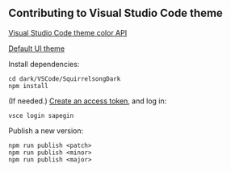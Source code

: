 ## Contributing to Visual Studio Code theme

[Visual Studio Code theme color API](https://code.visualstudio.com/api/references/theme-color)

[Default UI theme](https://github.com/microsoft/vscode/blob/f125afbc800ec611f5a9ab1333c769832ce424b3/src/vs/platform/theme/common/colorRegistry.ts)

Install dependencies:

```shell
cd dark/VSCode/SquirrelsongDark
npm install
```

(If needed.) [Create an access token](https://sapegin.visualstudio.com/_usersSettings/tokens), and log in:

```shell
vsce login sapegin
```

Publish a new version:

```shell
npm run publish <patch>
npm run publish <minor>
npm run publish <major>
```
